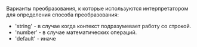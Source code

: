 Варианты преобразования, к которые используются интерпретатором для определения способа преобразования:

- 'string' - в случае когда контекст подразумевает работу со строкой.
- 'number' - в случае математических операций.
- 'default' - иначе
